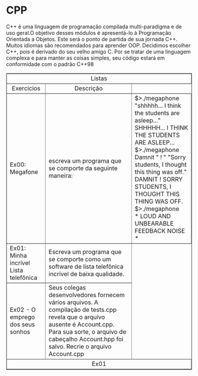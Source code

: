 # CPP
C++ é uma linguagem de programação compilada multi-paradigma e de uso geral.O objetivo desses módulos é apresentá-lo à Programação Orientada a Objetos.
Este será o ponto de partida de sua jornada C++. Muitos idiomas são recomendados para aprender
OOP. Decidimos escolher C++, pois é derivado do seu velho amigo C.
Por se tratar de uma linguagem complexa e para manter as coisas simples, seu código estará em
conformidade com o padrão C++98


<table border="1" width="300">

   <tr>
    <td  align="center"colspan="4">Listas</td>
   </tr>
  
   <tr>
      <td align="center">Exercicios </td>
      <td align="center">Descrição </td>
  </tr>
   <tr>
    <td>Ex00: Megafone</td>
    <td>escreva um programa que se comporte da seguinte maneira:</td>
    <td>$>./megaphone "shhhhh... I think the students are asleep..."<br>
        SHHHHH... I THINK THE STUDENTS ARE ASLEEP... <br>
        $>./megaphone Damnit " ! " "Sorry students, I thought this thing was off." <br>
        DAMNIT ! SORRY STUDENTS, I THOUGHT THIS THING WAS OFF. <br>
        $>./megaphone <br>
        * LOUD AND UNBEARABLE FEEDBACK NOISE *</td>
   </tr>

   <tr>
    <td>Ex01: Minha incrível Lista telefônica</td>
    <td>Escreva um programa que se comporte como um software de lista telefônica incrível de baixa qualidade.</td>
   </tr>
  
  <tr>
    <td>Ex02 - O emprego dos seus sonhos</td>
    <td>Seus colegas desenvolvedores fornecem vários arquivos. A compilação de tests.cpp revela que o arquivo ausente é Account.cpp. Para sua sorte, o arquivo de cabeçalho Account.hpp foi salvo. Recrie o arquivo Account.cpp</td>
   </tr>

   <tr>
    <td  align="center"colspan="4">Ex01</td>
   </tr>

</table>
